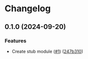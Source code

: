 # Changelog

## 0.1.0 (2024-09-20)


### Features

* Create stub module ([#1](https://github.com/rafaesin/wedobetestin/issues/1)) ([247b310](https://github.com/rafaesin/wedobetestin/commit/247b310ea14547a2b2b540c4b9fcd7f4fda5a0d3))
